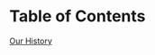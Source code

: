 <!-- TITLE: BCROW -->
<!-- SUBTITLE: The Home of the Crows -->

# Table of Contents
[Our History](https://wiki.bcrow.net/corp-history)



